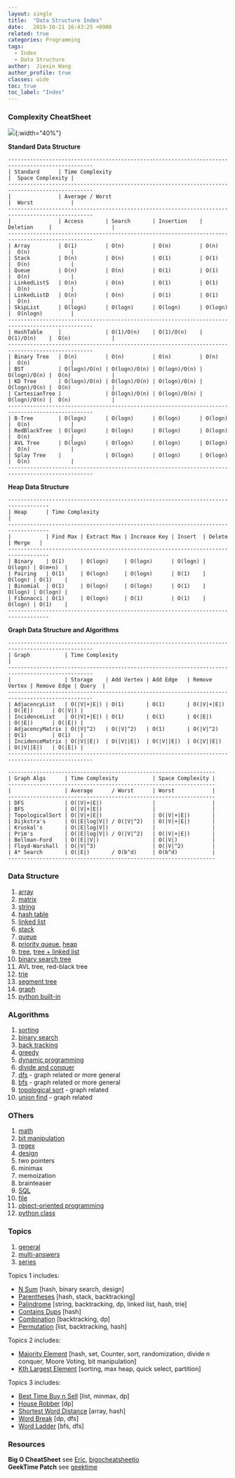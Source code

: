 ```yaml
---
layout: single
title:  "Data Structure Index"
date:   2019-10-21 16:43:25 +0900
related: true
categories: Programming
tags:
  - Index
  - Data Structure
author:  Jiexin Wang
author_profile: true
classes: wide
toc: true
toc_label: "Index"
---
```


### Complexity CheatSheet

![](https://ha5ha6.github.io/judy_blog/assets/images/bigo.png){:width="40%"}  

**Standard Data Structure**  

    -------------------------------------------------------------------------------------------------
    | Standard      | Time Complexity                                           |  Space Complexity |
    -------------------------------------------------------------------------------------------------
    |               | Average / Worst                                           |  Worst            |
    -------------------------------------------------------------------------------------------------
    |               | Access       | Search       | Insertion    | Deletion     |                   |
    -------------------------------------------------------------------------------------------------
    | Array         | O(1)         | O(n)         | O(n)         | O(n)         |  O(n)             |
    | Stack         | O(n)         | O(n)         | O(1)         | O(1)         |  O(n)             |
    | Queue         | O(n)         | O(n)         | O(1)         | O(1)         |  O(n)             |
    | LinkedListS   | O(n)         | O(n)         | O(1)         | O(1)         |  O(n)             |
    | LinkedListD   | O(n)         | O(n)         | O(1)         | O(1)         |  O(n)             |
    | SkipList      | O(logn)      | O(logn)      | O(logn)      | O(logn)      |  O(nlogn)         |
    -------------------------------------------------------------------------------------------------
    | HashTable     |              | O(1)/O(n)    | O(1)/O(n)    | O(1)/O(n)    |  O(n)             |
    -------------------------------------------------------------------------------------------------
    | Binary Tree   | O(n)         | O(n)         | O(n)         | O(n)         |  O(n)             |
    | BST           | O(logn)/O(n) | O(logn)/O(n) | O(logn)/O(n) | O(logn)/O(n) |  O(n)             |
    | KD Tree       | O(logn)/O(n) | O(logn)/O(n) | O(logn)/O(n) | O(logn)/O(n) |  O(n)             |
    | CartesianTree |              | O(logn)/O(n) | O(logn)/O(n) | O(logn)/O(n) |  O(n)             |
    -------------------------------------------------------------------------------------------------
    | B-Tree        | O(logn)      | O(logn)      | O(logn)      | O(logn)      |  O(n)             |
    | RedBlackTree  | O(logn)      | O(logn)      | O(logn)      | O(logn)      |  O(n)             |
    | AVL Tree      | O(logn)      | O(logn)      | O(logn)      | O(logn)      |  O(n)             |
    | Splay Tree    |              | O(logn)      | O(logn)      | O(logn)      |  O(n)             |
    -------------------------------------------------------------------------------------------------


**Heap Data Structure**  

    -----------------------------------------------------------------------------------
    | Heap      | Time Complexity                                                     |
    -----------------------------------------------------------------------------------
    |           | Find Max | Extract Max | Increase Key | Insert  | Delete  | Merge   |
    -----------------------------------------------------------------------------------
    | Binary    | O(1)     | O(logn)     | O(logn)      | O(logn) | O(logn) | O(m+n)  |
    | Pairing   | O(1)     | O(logn)     | O(logn)      | O(1)    | O(logn) | O(1)    |
    | Binomial  | O(1)     | O(logn)     | O(logn)      | O(1)    | O(logn) | O(logn) |
    | Fibonacci | O(1)     | O(logn)     | O(1)         | O(1)    | O(logn) | O(1)    |
    -----------------------------------------------------------------------------------


**Graph Data Structure and Algorithms**  

    -------------------------------------------------------------------------------------------------
    | Graph           | Time Complexity                                                             |
    -------------------------------------------------------------------------------------------------
    |                 | Storage    | Add Vertex | Add Edge   | Remove Vertex | Remove Edge | Query  |
    -------------------------------------------------------------------------------------------------
    | AdjacencyList   | O(|V|+|E|) | O(1)       | O(1)       | O(|V|+|E|)    | O(|E|)      | O(|V|) |
    | IncidenceList   | O(|V|+|E|) | O(1)       | O(1)       | O(|E|)        | O(|E|)      | O(|E|) |
    | AdjacencyMatrix | O(|V|^2)   | O(|V|^2)   | O(1)       | O(|V|^2)      | O(1)        | O(1)   |
    | IncidenceMatrix | O(|V||E|)  | O(|V||E|)  | O(|V||E|)  | O(|V||E|)     | O(|V||E|)   | O(|E|) |
    -------------------------------------------------------------------------------------------------

    ------------------------------------------------------------------
    | Graph Algs      | Time Complexity           | Space Complexity |
    ------------------------------------------------------------------
    |                 | Average      / Worst      | Worst            |
    ------------------------------------------------------------------
    | DFS             | O(|V|+|E|)                |                  |
    | BFS             | O(|V|+|E|)                |                  |
    | TopologicalSort | O(|V|+|E|)                | O(|V|+|E|)       |
    | Dijkstra's      | O(|E|log|V|) / O(|V|^2)   | O(|V|+|E|)       |
    | Kruskal's       | O(|E|log|V|)              |                  |
    | Prim's          | O(|E|log|V|) / O(|V|^2)   | O(|V|+|E|)       |
    | Bellman-Ford    | O(|E||V|)                 | O(|V|)           |
    | Floyd-Warshall  | O(|V|^3)                  | O(|V|^2)         |
    | A* Search       | O(|E|)       / O(b^d)     | O(b^d)           |
    ------------------------------------------------------------------


### Data Structure

1.	[array](https://ha5ha6.github.io/judy_blog/programming/2019/10/29/data-structrue-array.html)
2.	[matrix](https://ha5ha6.github.io/judy_blog/programming/2019/10/29/data-structrue-matrix.html)
3.	[string](https://ha5ha6.github.io/judy_blog/programming/2019/10/26/data-structrue-string.html)
4.	[hash table](https://ha5ha6.github.io/judy_blog//programming/2019/11/14/data-structrue-hash.html)
5.	[linked list](https://ha5ha6.github.io/judy_blog/programming/2019/11/08/data-structrue-linkedlist.html)
6.	[stack](https://ha5ha6.github.io/judy_blog/programming/2019/11/13/data-structrue-stack.html)
7.	[queue](https://ha5ha6.github.io/judy_blog/programming/2019/10/27/data-structrue-queue.html)
8.	[priority queue](https://ha5ha6.github.io/judy_blog/programming/2019/12/02/data-structrue-priorityqueue.html), [heap](https://ha5ha6.github.io/judy_blog/programming/2019/11/30/data-structrue-heap.html)
9.	[tree](https://ha5ha6.github.io/judy_blog/programming/2019/10/21/data-structrue-tree.html), [tree + linked list](https://ha5ha6.github.io/judy_blog/programming/2019/10/23/data-structrue-tree-linkedlist.html)
10. [binary search tree](https://ha5ha6.github.io/judy_blog/programming/2019/10/21/data-structrue-bst.html)
11. AVL tree, red-black tree
12. [trie](https://ha5ha6.github.io/judy_blog/programming/2019/11/29/data-structrue-tree-trie.html)
13. [segment tree](https://ha5ha6.github.io/judy_blog/programming/2019/12/03/data-structrue-segmenttree.html)
14. [graph](https://ha5ha6.github.io/judy_blog/programming/2019/11/01/data-structrue-graph.html)
15. [python built-in](https://ha5ha6.github.io/judy_blog/programming/2019/11/12/data-structrue-python-builtin.html)

### ALgorithms

1.	[sorting](https://ha5ha6.github.io/judy_blog/programming/2019/11/14/algorithm-sorting.html)
2.	[binary search](https://ha5ha6.github.io/judy_blog/programming/2019/11/13/algorithm-binarysearch.html)
3.	[back tracking](https://ha5ha6.github.io/judy_blog/programming/2019/11/13/algorithm-backtracking.html)
4.	[greedy](https://ha5ha6.github.io/judy_blog/programming/2019/12/06/algorithm-greedy.html)
5.	[dynamic programming](https://ha5ha6.github.io/judy_blog/programming/2019/10/23/algorithm-dp.html)
6.	[divide and conquer](https://ha5ha6.github.io/judy_blog/programming/2019/12/03/algorithm-dividenconquer.html)  
7.  [dfs](https://ha5ha6.github.io/judy_blog/programming/2019/10/31/algorithm-dfs.html) - graph related or more general
8.  [bfs](https://ha5ha6.github.io/judy_blog/programming/2019/10/27/algorithm-bfs.html) - graph related or more general
9.  [topological sort](https://ha5ha6.github.io/judy_blog/programming/2019/11/20/algorithm-topological.html) - graph related
10. [union find](https://ha5ha6.github.io/judy_blog/programming/2019/12/02/algorithm-unionfind.html) - graph related

### OThers

1.	[math](https://ha5ha6.github.io/judy_blog/programming/2019/11/12/others-math.html)
2.	[bit manipulation](https://ha5ha6.github.io/judy_blog/programming/2019/11/02/others-bit-manipulation.html)
3.	[regex](https://ha5ha6.github.io/judy_blog/programming/2019/11/18/others-regex.html)
4.  [design](https://ha5ha6.github.io/judy_blog/programming/2019/11/15/others-design.html)
5.	two pointers
6.	minimax
7.	memoization
8.  brainteaser
9.  [SQL](https://ha5ha6.github.io/judy_blog/programming/2019/11/15/others-sql.html)
10. [file](https://ha5ha6.github.io/judy_blog/programming/2019/11/18/others-file.html)  
11. [object-oriented programming](https://ha5ha6.github.io/judy_blog/programming/2019/12/03/others-oop.html#object-copying)
12. [python class](https://ha5ha6.github.io/judy_blog/programming/2019/12/06/others-pythonclass.html)

### Topics

1. [general](/programming/2019/10/25/topics.html)  
2. [multi-answers](/programming/2019/12/16/topics-multians.html)
3. [series](/programming/2019/10/25/topics-series.html)

Topics 1 includes:  
-  [N Sum]() [hash, binary search, design]
-  [Parentheses]() [hash, stack, backtracking]
-  [Palindrome]() [string, backtracking, dp, linked list, hash, trie]
-  [Contains Dups]() [hash]
-  [Combination]() [backtracking, dp]
-  [Permutation]() [list, backtracking, hash]

Topics 2 includes:  
-  [Majority Element]() [hash, set, Counter, sort, randomization, divide n conquer, Moore Voting, bit manipulation]
-  [Kth Largest Element]() [sorting, max heap, quick select, partition]

Topics 3 includes:  
-  [Best Time Buy n Sell]() [list, minmax, dp]  
-  [House Robber]() [dp]
-  [Shortest Word Distance]() [array, hash]
-  [Word Break]() [dp, dfs]
-  [Word Ladder]() [bfs, dfs]


### Resources

**Big O CheatSheet** see [Eric](https://www.bigocheatsheet.com/), [bigocheatsheetio](https://bigocheatsheet.io/?dark-mode=false)  
**GeekTime Patch** see [geektime](https://time.geekbang.org/column/article/39922)
